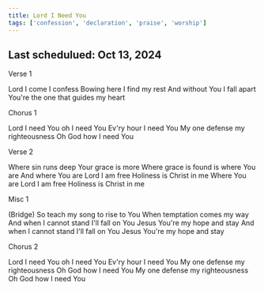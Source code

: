 ```yaml
---
title: Lord I Need You
tags: ['confession', 'declaration', 'praise', 'worship']
---
```


## Last schedulued: Oct 13, 2024          

Verse 1

Lord I come I confess
Bowing here I find my rest
And without You I fall apart
You're the one that guides my heart

Chorus 1

Lord I need You oh I need You
Ev'ry hour I need You
My one defense my righteousness
Oh God how I need You

Verse 2

Where sin runs deep Your grace is more
Where grace is found is where You are
And where You are Lord I am free
Holiness is Christ in me
Where You are Lord I am free
Holiness is Christ in me

Misc 1

(Bridge)
So teach my song to rise to You
When temptation comes my way
And when I cannot stand I'll fall on You
Jesus You're my hope and stay
And when I cannot stand I'll fall on You
Jesus You're my hope and stay

Chorus 2

Lord I need You oh I need You
Ev'ry hour I need You
My one defense my righteousness
Oh God how I need You
My one defense my righteousness
Oh God how I need You
